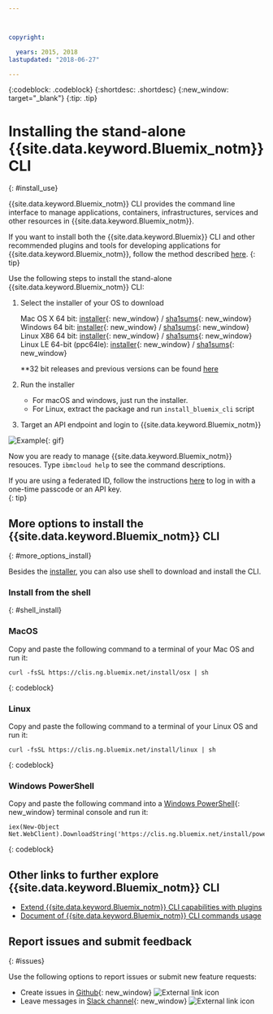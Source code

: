 ```yaml
---



copyright:

  years: 2015, 2018
lastupdated: "2018-06-27"

---
```


{:codeblock: .codeblock}
{:shortdesc: .shortdesc}
{:new_window: target="_blank"}
{:tip: .tip}


# Installing the stand-alone {{site.data.keyword.Bluemix_notm}} CLI
{: #install_use}

{{site.data.keyword.Bluemix_notm}} CLI provides the command line interface to manage applications, containers, infrastructures, services and other resources in {{site.data.keyword.Bluemix_notm}}.

If you want to install both the {{site.data.keyword.Bluemix}} CLI and other recommended plugins and tools for developing applications for {{site.data.keyword.Bluemix_notm}}, follow the method described [here](/docs/cli/index.html).
{: tip}

Use the following steps to install the stand-alone {{site.data.keyword.Bluemix_notm}} CLI:

1. Select the installer of your OS to download

   Mac OS X 64 bit: [installer](https://clis.ng.bluemix.net/download/bluemix-cli/latest/osx){: new_window} / [sha1sums](https://clis.ng.bluemix.net/download/bluemix-cli/latest/osx/checksum){: new_window} <br>
   Windows 64 bit: [installer](https://clis.ng.bluemix.net/download/bluemix-cli/latest/win64){: new_window} / [sha1sums](https://clis.ng.bluemix.net/download/bluemix-cli/latest/win64/checksum){: new_window} <br>
   Linux X86 64 bit: [installer](https://clis.ng.bluemix.net/download/bluemix-cli/latest/linux64){: new_window} / [sha1sums](https://clis.ng.bluemix.net/download/bluemix-cli/latest/linux64/checksum){: new_window} <br>
   Linux LE 64-bit (ppc64le): [installer](https://clis.ng.bluemix.net/download/bluemix-cli/latest/ppc64le){: new_window} / [sha1sums](https://clis.ng.bluemix.net/download/bluemix-cli/latest/ppc64le/checksum){: new_window} <br>

   **32 bit releases and previous versions can be found [here](all_versions.html)

1. Run the installer
   * For macOS and windows, just run the installer.
   * For Linux, extract the package and run `install_bluemix_cli` script

1. Target an API endpoint and login to {{site.data.keyword.Bluemix_notm}}

  ![Example](example.gif){: gif}

Now you are ready to manage {{site.data.keyword.Bluemix_notm}} resouces. Type `ibmcloud help` to see the command descriptions.

If you are using a federated ID, follow the instructions [here](https://console.bluemix.net/docs/iam/login_fedid.html#federated_id) to log in with a one-time passcode or an API key.  
{: tip}

## More options to install the {{site.data.keyword.Bluemix_notm}} CLI
{: #more_options_install}


Besides the [installer](install_use_cli.html#getting_started), you can also use shell to download and install the CLI. 


### Install from the shell
{: #shell_install}


### MacOS

Copy and paste the following command to a terminal of your Mac OS and run it:

```
curl -fsSL https://clis.ng.bluemix.net/install/osx | sh
```
{: codeblock}

### Linux

Copy and paste the following command to a terminal of your Linux OS and run it:

```
curl -fsSL https://clis.ng.bluemix.net/install/linux | sh
```
{: codeblock}

### Windows PowerShell

Copy and paste the following command into a [Windows PowerShell](https://msdn.microsoft.com/en-us/powershell/scripting/getting-started/getting-started-with-windows-powershell){: new_window} terminal console and run it:

```
iex(New-Object Net.WebClient).DownloadString('https://clis.ng.bluemix.net/install/powershell')
```
{: codeblock}

## Other links to further explore {{site.data.keyword.Bluemix_notm}} CLI

* [Extend {{site.data.keyword.Bluemix_notm}} CLI capabilities with plugins](extend_cli.html)
* [Document of {{site.data.keyword.Bluemix_notm}} CLI commands usage](ic_cli_cmds.html)


## Report issues and submit feedback
{: #issues}

Use the following options to report issues or submit new feature requests:
 * Create issues in [Github](https://github.com/IBM-Bluemix/bluemix-cli-release/issues){: new_window} ![External link icon](../../../icons/launch-glyph.svg)
 * Leave messages in [Slack channel](https://dwopen.slack.com/messages/bluemix-cli/){: new_window} ![External link icon](../../../icons/launch-glyph.svg)
